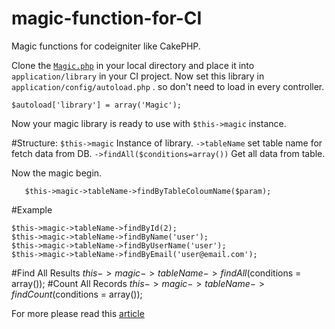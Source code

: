 # magic-function-for-CI
Magic functions for codeigniter like CakePHP.

Clone the [`Magic.php`](https://github.com/jitu-git/magic-function-for-CI)  in your local directory and place it into `application/library` in your CI project.
Now set this library in `application/config/autoload.php` . so don't need to load in every controller.

    $autoload['library'] = array('Magic');
Now your magic library is ready to use with `$this->magic` instance.

#Structure: 
`$this->magic` Instance of library.
`->tableName` set table name for fetch data from DB.
`->findAll($conditions=array())` Get all data from table.
    
   Now the magic begin.

       $this->magic->tableName->findByTableColoumName($param);

#Example

    $this->magic->tableName->findById(2);
    $this->magic->tableName->findByName('user');
    $this->magic->tableName->findByUserName('user');
    $this->magic->tableName->findByEmail('user@email.com');
    
#Find All Results
    $this->magic->tableName->findAll($conditions = array());
#Count All Records
    $this->magic->tableName->findCount($conditions = array());
    
For more please read this [article](https://www.maxmarks.in/codes/magic-function-library-codeigniter-like-cakephp/)
   
